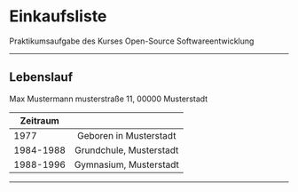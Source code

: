 # Einkaufsliste
Praktikumsaufgabe des Kurses Open-Source Softwareentwicklung

---

## Lebenslauf
Max Mustermann
musterstraße 11, 00000 Musterstadt

| Zeitraum      |                        | 
| ------------- |:----------------------:| 
| 1977          | Geboren in Musterstadt | 
| 1984-1988     | Grundchule, Musterstadt|  
| 1988-1996     | Gymnasium, Musterstadt |    


---